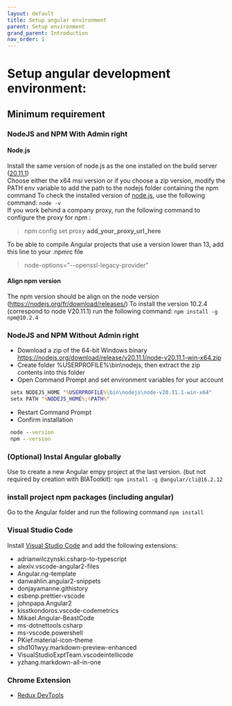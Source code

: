 ```yaml
---
layout: default
title: Setup angular environment
parent: Setup environment
grand_parent: Introduction
nav_order: 1
---
```


# Setup angular development environment:

## Minimum requirement

### NodeJS and NPM With Admin right
#### Node.js
Install the same version of node.js as the one installed on the build server ([20.11.1](https://nodejs.org/download/release/v20.11.1/))   
Choose either the x64 msi version or if you choose a zip version, modify the PATH env variable to add the path to the nodejs folder containing the npm command
To check the installed version of [node.js](https://nodejs.org/en/download/releases/), use the following command: `node -v`   
If you work behind a company proxy, run the following command to configure the proxy for npm : 
> npm config set proxy **add_your_proxy_url_here**

To be able to compile Angular projects that use a version lower than 13, add this line to your .npmrc file
> node-options="--openssl-legacy-provider"
#### Align npm version
The npm version should be align on the node version (https://nodejs.org/fr/download/releases/)
To install the version 10.2.4 (correspond to node V20.11.1) run the following command:
```npm install -g npm@10.2.4```

### NodeJS and NPM Without Admin right
* Download a zip of the 64-bit Windows binary https://nodejs.org/download/release/v20.11.1/node-v20.11.1-win-x64.zip
* Create folder %USERPROFILE%\bin\nodejs, then extract the zip contents into this folder
* Open Command Prompt and set environment variables for your account
```cmd
 setx NODEJS_HOME "%USERPROFILE%\bin\nodejs\node-v20.11.1-win-x64"
 setx PATH "%NODEJS_HOME%;%PATH%"
```
* Restart Command Prompt
* Confirm installation
```cmd
 node --version
 npm --version
```

### (Optional) Instal Angular globally
Use to create a new Angular empy project at the last version. (but not required by creation with BIAToolkit):
```npm install -g @angular/cli@16.2.12```

### install project npm packages (including angular)
Go to the Angular folder and run the following command  `npm install`   

### Visual Studio Code
Install [Visual Studio Code](https://code.visualstudio.com/Download) and add the following extensions:
* adrianwilczynski.csharp-to-typescript
* alexiv.vscode-angular2-files
* Angular.ng-template
* danwahlin.angular2-snippets
* donjayamanne.githistory
* esbenp.prettier-vscode
* johnpapa.Angular2
* kisstkondoros.vscode-codemetrics
* Mikael.Angular-BeastCode
* ms-dotnettools.csharp
* ms-vscode.powershell
* PKief.material-icon-theme
* shd101wyy.markdown-preview-enhanced
* VisualStudioExptTeam.vscodeintellicode
* yzhang.markdown-all-in-one

### Chrome Extension
* [Redux DevTools](https://github.com/reduxjs/redux-devtools/)